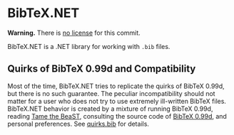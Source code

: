 # BibTeX.NET

**Warning.** There is [no license](LICENSE.md) for this commit.

BibTeX.NET is a .NET library for working with `.bib` files.

## Quirks of BibTeX 0.99d and Compatibility

Most of the time, BibTeX.NET tries to replicate the quirks of BibTeX 0.99d, but there is no such guarantee. The peculiar incompatibility should not matter for a user who does not try to use extremely ill-written BibTeX files. BibTeX.NET behavior is created by a mixture of running BibTeX 0.99d, reading [Tame the BeaST](deps/tamethebeast), consulting the source code of [BibTeX 0.99d](deps/bibtex), and personal preferences. See [quirks.bib](quirks.bib) for details.
